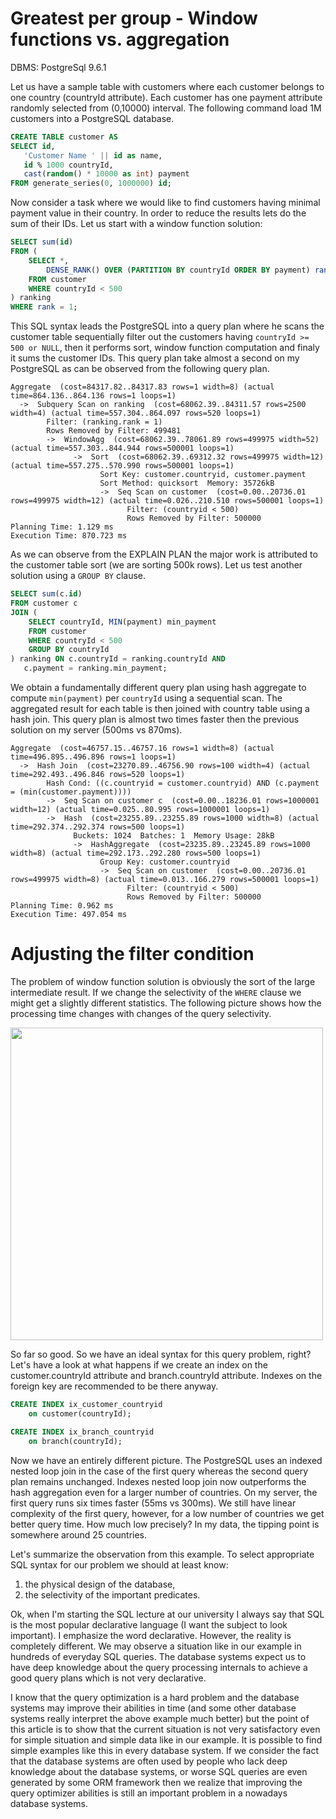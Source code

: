 # Greatest per group - Window functions vs. aggregation

DBMS: PostgreSql 9.6.1

Let us have a sample table with customers where each customer belongs to one country (countryId attribute). Each customer has one payment attribute randomly selected from (0,10000) interval. The following command load 1M customers into a PostgreSQL database.

```sql
CREATE TABLE customer AS
SELECT id, 
   'Customer Name ' || id as name, 
   id % 1000 countryId, 
   cast(random() * 10000 as int) payment
FROM generate_series(0, 1000000) id;
```

Now consider a task where we would like to find customers having minimal payment value in their country. In order to reduce the results lets do the sum of their IDs. Let us start with a window function solution:

```sql
SELECT sum(id)
FROM (
	SELECT *,
		DENSE_RANK() OVER (PARTITION BY countryId ORDER BY payment) rank
	FROM customer
	WHERE countryId < 500
) ranking
WHERE rank = 1;
```

This SQL syntax leads the PostgreSQL into a query plan where he scans the customer table sequentially filter out the customers having `countryId >= 500 or NULL`, then it performs sort, window function computation and finaly it sums the customer IDs. This query plan take almost a second on my PostgreSQL as can be observed from the following query plan.

```
Aggregate  (cost=84317.82..84317.83 rows=1 width=8) (actual time=864.136..864.136 rows=1 loops=1)
  ->  Subquery Scan on ranking  (cost=68062.39..84311.57 rows=2500 width=4) (actual time=557.304..864.097 rows=520 loops=1)
        Filter: (ranking.rank = 1)
        Rows Removed by Filter: 499481
        ->  WindowAgg  (cost=68062.39..78061.89 rows=499975 width=52) (actual time=557.303..844.944 rows=500001 loops=1)
              ->  Sort  (cost=68062.39..69312.32 rows=499975 width=12) (actual time=557.275..570.990 rows=500001 loops=1)
                    Sort Key: customer.countryid, customer.payment
                    Sort Method: quicksort  Memory: 35726kB
                    ->  Seq Scan on customer  (cost=0.00..20736.01 rows=499975 width=12) (actual time=0.026..210.510 rows=500001 loops=1)
                          Filter: (countryid < 500)
                          Rows Removed by Filter: 500000
Planning Time: 1.129 ms
Execution Time: 870.723 ms
```

As we can observe from the EXPLAIN PLAN the major work is attributed to the customer table sort (we are sorting 500k rows). Let us test another solution using a `GROUP BY` clause.

```sql
SELECT sum(c.id)
FROM customer c
JOIN (
	SELECT countryId, MIN(payment) min_payment
	FROM customer
	WHERE countryId < 500
	GROUP BY countryId
) ranking ON c.countryId = ranking.countryId AND
   c.payment = ranking.min_payment;
```

We obtain a fundamentally different query plan using hash aggregate to compute `min(payment)` per `countryId` using a sequential scan. The aggregated result for each table is then joined with country table using a hash join. This query plan is almost two times faster then the previous solution on my server (500ms vs 870ms).

```
Aggregate  (cost=46757.15..46757.16 rows=1 width=8) (actual time=496.895..496.896 rows=1 loops=1)
  ->  Hash Join  (cost=23270.89..46756.90 rows=100 width=4) (actual time=292.493..496.846 rows=520 loops=1)
        Hash Cond: ((c.countryid = customer.countryid) AND (c.payment = (min(customer.payment))))
        ->  Seq Scan on customer c  (cost=0.00..18236.01 rows=1000001 width=12) (actual time=0.025..80.995 rows=1000001 loops=1)
        ->  Hash  (cost=23255.89..23255.89 rows=1000 width=8) (actual time=292.374..292.374 rows=500 loops=1)
              Buckets: 1024  Batches: 1  Memory Usage: 28kB
              ->  HashAggregate  (cost=23235.89..23245.89 rows=1000 width=8) (actual time=292.173..292.280 rows=500 loops=1)
                    Group Key: customer.countryid
                    ->  Seq Scan on customer  (cost=0.00..20736.01 rows=499975 width=8) (actual time=0.013..166.279 rows=500001 loops=1)
                          Filter: (countryid < 500)
                          Rows Removed by Filter: 500000
Planning Time: 0.962 ms
Execution Time: 497.054 ms
```

# Adjusting the filter condition

The problem of window function solution is obviously the sort of the large intermediate result. If we change the selectivity of the `WHERE` clause we might get a slightly different statistics. The following picture shows how the processing time changes with changes of the query selectivity. 


<img src="selection.jpg" width="500"/>





So far so good. So we have an ideal syntax for this query problem, right? Let's have a look at what happens if we create an index on the customer.countryId attribute and branch.countryId attribute. Indexes on the foreign key are recommended to be there anyway.

```sql
CREATE INDEX ix_customer_countryid
    on customer(countryId);

CREATE INDEX ix_branch_countryid
    on branch(countryId);
```

Now we have an entirely different picture. The PostgreSQL uses an indexed nested loop join in the case of the first query whereas the second query plan remains unchanged. Indexes nested loop join now outperforms the hash aggregation even for a larger number of countries. On my server, the first query runs six times faster (55ms vs 300ms). We still have linear complexity of the first query, however, for a low number of countries we get better query time. How much low precisely? In my data, the tipping point is somewhere around 25 countries.

Let's summarize the observation from this example. To select appropriate SQL syntax for our problem we should at least know:

1. the physical design of the database,
2. the selectivity of the important predicates.

Ok, when I'm starting the SQL lecture at our university I always say that SQL is the most popular declarative language (I want the subject to look important). I emphasize the word declarative. However, the reality is completely different. We may observe a situation like in our example in hundreds of everyday SQL queries. The database systems expect us to have deep knowledge about the query processing internals to achieve a good query plans which is not very declarative.

I know that the query optimization is a hard problem and the database systems may improve their abilities in time (and some other database systems really interpret the above example much better) but the point of this article is to show that the current situation is not very satisfactory even for simple situation and simple data like in our example. It is possible to find simple examples like this in every database system. If we consider the fact that the database systems are often used by people who lack deep knowledge about the database systems, or worse SQL queries are even generated by some ORM framework then we realize that improving the query optimizer abilities is still an important problem in a nowadays database systems.

